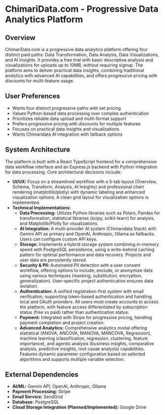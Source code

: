 # ChimariData.com - Progressive Data Analytics Platform

## Overview
ChimariData.com is a progressive data analytics platform offering four distinct paid paths: Data Transformation, Data Analysis, Data Visualizations, and AI Insights. It provides a free trial with basic descriptive analysis and visualizations for uploads up to 10MB, without requiring signup. The platform aims to deliver practical data insights, combining traditional analytics with advanced AI capabilities, and offers progressive pricing with discounts for multi-feature usage.

## User Preferences
- Wants four distinct progressive paths with set pricing
- Values Python-based data processing over complex authentication
- Prioritizes reliable data upload and multi-format support
- Prefers progressive pricing with discounts for multiple features
- Focuses on practical data insights and visualizations
- Wants Chimaridata AI integration with fallback options

## System Architecture
The platform is built with a React TypeScript frontend for a comprehensive data workflow interface and an Express.js backend with Python integration for data processing. Core architectural decisions include:
- **UI/UX:** Focus on a streamlined workflow with a 5-tab layout (Overview, Schema, Transform, Analysis, AI Insights) and professional chart rendering (matplotlib/plotly) with dynamic labeling and enhanced visualization options. A clean grid layout for visualization options is implemented.
- **Technical Implementations:**
    - **Data Processing:** Utilizes Python libraries such as Polars, Pandas for transformation, statistical libraries (scipy, scikit-learn) for analysis, and Matplotlib/Plotly for visualizations.
    - **AI Integration:** A multi-provider AI system (Chimaridata Stack) with Gemini API as primary and OpenAI, Anthropic, Ollama as fallbacks. Users can configure custom API keys.
    - **Storage:** Implements a hybrid storage system combining in-memory speed with PostgreSQL persistence, using a write-behind caching pattern for optimal performance and data recovery. Projects and user data are persistently stored.
    - **Security & PII:** Automated PII detection with a user consent workflow, offering options to include, exclude, or anonymize data using various techniques (masking, substitution, encryption, generalization). User-specific project authentication ensures data isolation.
    - **Authentication:** A unified registration-first system with email verification, supporting token-based authentication and handling local and OAuth providers. All users must create accounts to access the platform, with feature access differentiated by subscription status (free vs paid) rather than authentication status.
    - **Payment:** Integrated with Stripe for progressive pricing, handling payment completion and project creation.
    - **Advanced Analytics:** Comprehensive analytics modal offering statistical (ANOVA, ANCOVA, MANOVA, MANCOVA, Regression), machine learning (classification, regression, clustering, feature importance), and agentic analysis (business insights, comparative analysis, predictive insights, root cause analysis) capabilities. Features dynamic parameter configuration based on selected algorithms and supports multiple variable selection.

## External Dependencies
- **AI/ML:** Gemini API, OpenAI, Anthropic, Ollama
- **Payment Processing:** Stripe
- **Email Service:** SendGrid
- **Database:** PostgreSQL
- **Cloud Storage Integration (Planned/Implemented):** Google Drive